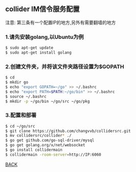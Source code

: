 ## collider IM信令服务配置
注意: 第三条有一个配置IP的地方,另外有需要翻墙的地方
### 1.请先安装golang,以Ubuntu为例
```bash
$ sudo apt-get update
$ sudo apt-get install golang
```
### 2.创建文件夹，并将该文件夹路径设置为$GOPATH
```bash
$ cd
$ mkdir go
$ echo "export GOPATH=~/go" >> ~/.bashrc
$ echo "export PATH=$PATH:~/go/bin" >> ~/.bashrc
$ source ~/.bashrc
$ mkdir -p ~/go/bin ~/go/src ~/go/pkg
```
### 3.配置和部署
```bash
$ cd ~/go/src
$ git clone https://github.com/changvvb/collidersrc.git
$ mv collidersrc/collider* ./
$ go get github.com/go-sql-driver/mysql
$ go get golang.org/x/net/websocket
$ go install collidermain
$ collidermain -room-server=http://IP:6060
```
<a href="https://github.com/changvvb/IM">BACK</a> 

